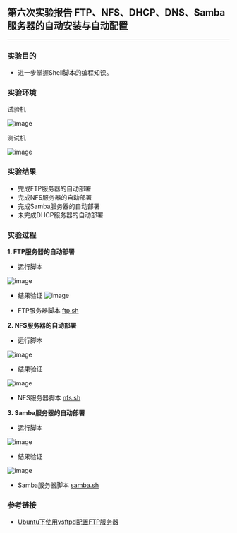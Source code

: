 ## 第六次实验报告 FTP、NFS、DHCP、DNS、Samba服务器的自动安装与自动配置
***
### 实验目的
- 进一步掌握Shell脚本的编程知识。

### 实验环境
试验机

![image](https://raw.githubusercontent.com/CUCfromHY001/2015-linux-public-CUCfromHY001/HW6/%E5%AE%9E%E9%AA%8C%E6%96%87%E4%BB%B6%E5%A4%B9/%E5%AE%9E%E9%AA%8C%E5%85%AD/Image/7.PNG)

测试机

![image](https://raw.githubusercontent.com/CUCfromHY001/2015-linux-public-CUCfromHY001/HW6/%E5%AE%9E%E9%AA%8C%E6%96%87%E4%BB%B6%E5%A4%B9/%E5%AE%9E%E9%AA%8C%E5%85%AD/Image/8.PNG)

### 实验结果
- 完成FTP服务器的自动部署
- 完成NFS服务器的自动部署
- 完成Samba服务器的自动部署
- 未完成DHCP服务器的自动部署


### 实验过程
**1. FTP服务器的自动部署**

  - 运行脚本

![image](https://raw.githubusercontent.com/CUCfromHY001/2015-linux-public-CUCfromHY001/HW6/%E5%AE%9E%E9%AA%8C%E6%96%87%E4%BB%B6%E5%A4%B9/%E5%AE%9E%E9%AA%8C%E5%85%AD/Image/1.PNG)


  - 结果验证
![image](https://raw.githubusercontent.com/CUCfromHY001/2015-linux-public-CUCfromHY001/HW6/%E5%AE%9E%E9%AA%8C%E6%96%87%E4%BB%B6%E5%A4%B9/%E5%AE%9E%E9%AA%8C%E5%85%AD/Image/2.PNG)

  - FTP服务器脚本 [ftp.sh](https://github.com/CUCfromHY001/2015-linux-public-CUCfromHY001/blob/HW6/%E5%AE%9E%E9%AA%8C%E6%96%87%E4%BB%B6%E5%A4%B9/%E5%AE%9E%E9%AA%8C%E5%85%AD/Code/ftp.sh)

**2. NFS服务器的自动部署**

  - 运行脚本
  
![image](https://raw.githubusercontent.com/CUCfromHY001/2015-linux-public-CUCfromHY001/HW6/%E5%AE%9E%E9%AA%8C%E6%96%87%E4%BB%B6%E5%A4%B9/%E5%AE%9E%E9%AA%8C%E5%85%AD/Image/3.PNG)


  - 结果验证

![image](https://raw.githubusercontent.com/CUCfromHY001/2015-linux-public-CUCfromHY001/HW6/%E5%AE%9E%E9%AA%8C%E6%96%87%E4%BB%B6%E5%A4%B9/%E5%AE%9E%E9%AA%8C%E5%85%AD/Image/4.PNG)


  - NFS服务器脚本 [nfs.sh](https://github.com/CUCfromHY001/2015-linux-public-CUCfromHY001/blob/HW6/%E5%AE%9E%E9%AA%8C%E6%96%87%E4%BB%B6%E5%A4%B9/%E5%AE%9E%E9%AA%8C%E5%85%AD/Code/nfs.sh)

**3. Samba服务器的自动部署**

  - 运行脚本
  
![image](https://raw.githubusercontent.com/CUCfromHY001/2015-linux-public-CUCfromHY001/HW6/%E5%AE%9E%E9%AA%8C%E6%96%87%E4%BB%B6%E5%A4%B9/%E5%AE%9E%E9%AA%8C%E5%85%AD/Image/5.PNG)


  - 结果验证

![image](https://raw.githubusercontent.com/CUCfromHY001/2015-linux-public-CUCfromHY001/HW6/%E5%AE%9E%E9%AA%8C%E6%96%87%E4%BB%B6%E5%A4%B9/%E5%AE%9E%E9%AA%8C%E5%85%AD/Image/6.PNG)


  - Samba服务器脚本 [samba.sh](https://github.com/CUCfromHY001/2015-linux-public-CUCfromHY001/blob/HW6/%E5%AE%9E%E9%AA%8C%E6%96%87%E4%BB%B6%E5%A4%B9/%E5%AE%9E%E9%AA%8C%E5%85%AD/Code/samba.sh)

### 参考链接

- [Ubuntu下使用vsftpd配置FTP服务器](https://blog.csdn.net/cloume/article/details/49720361)

